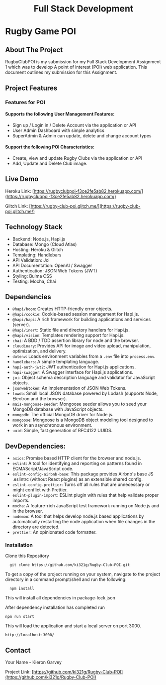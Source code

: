 <div align="center">
  <h1 align="center">Full Stack Development</h1>
</div>

# Rugby Game POI

## About The Project

RugbyClubPOI is my submission for my Full Stack Development Assignment 1 which was to develop A point of interest (POI) web application. This document outlines my submission for this Assignment.

## Project Features

### Features for POI

#### Supports the following User Management Features:

- Sign up / Login in / Delete Account via the application or API
- User Admin Dashboard with simple analytics
- SuperAdmin & Admin can update, delete and change account types

#### Support the following POI Characteristics:

- Create, view and update Rugby Clubs via the application or API
- Add, Update and Delete Club image.

<!-- LIVE DEMO -->

## Live Demo

Heroku Link: [https://rugbyclubpoi-f3ce2fe5ab82.herokuapp.com/](https://rugbyclubpoi-f3ce2fe5ab82.herokuapp.com/)

Glitch Link: [https://rugby-club-poi.glitch.me/](https://rugby-club-poi.glitch.me/)

## Technology Stack

- Backend: Node.js, Hapi.js
- Database: Mongo (Cloud Atlas)
- Hosting: Heroku & Glitch
- Templating: Handlebars
- API Validation: Joi
- API Documentation: OpenAI / Swagger
- Authentication: JSON Web Tokens (JWT)
- Styling: Bulma CSS
- Testing: Mocha, Chai

## Dependencies

- `@hapi/boom`: Creates HTTP-friendly error objects.
- `@hapi/cookie`: Cookie-based session management for Hapi.js.
- `@hapi/hapi`: A rich framework for building applications and services (server).
- `@hapi/inert`: Static file and directory handlers for Hapi.js.
- `@hapi/vision`: Templates rendering support for Hapi.js.
- `chai`: A BDD / TDD assertion library for node and the browser.
- `cloudinary`: Provides API for image and video upload, manipulation, optimization, and delivery.
- `dotenv`: Loads environment variables from a `.env` file into `process.env`.
- `handlebars`: A simple templating language.
- `hapi-auth-jwt2`: JWT authentication for Hapi.js applications.
- `hapi-swagger`: A Swagger interface for Hapi.js applications.
- `joi`: Object schema description language and validator for JavaScript objects.
- `jsonwebtoken`: An implementation of JSON Web Tokens.
- `lowdb`: Small local JSON database powered by Lodash (supports Node, Electron and the browser).
- `mais-mongoose-seeder`: Mongoose seeder allows you to seed your MongoDB database with JavaScript objects.
- `mongodb`: The official MongoDB driver for Node.js.
- `mongoose`: Mongoose is a MongoDB object modeling tool designed to work in an asynchronous environment.
- `uuid`: Simple, fast generation of RFC4122 UUIDS.

## DevDependencies:

- `axios`: Promise based HTTP client for the browser and node.js.
- `eslint`: A tool for identifying and reporting on patterns found in ECMAScript/JavaScript code.
- `eslint-config-airbnb-base`: This package provides Airbnb's base JS .eslintrc (without React plugins) as an extensible shared config.
- `eslint-config-prettier`: Turns off all rules that are unnecessary or might conflict with Prettier.
- `eslint-plugin-import`: ESLint plugin with rules that help validate proper imports.
- `mocha`: A feature-rich JavaScript test framework running on Node.js and in the browser.
- `nodemon`: A tool that helps develop node.js based applications by automatically restarting the node application when file changes in the directory are detected.
- `prettier`: An opinionated code formatter.

### Installation

Clone this Repository

```
  git clone https://github.com/ki321g/Rugby-Club-POI.git
```

To get a copy of the project running on your system, navigate to the project directory in a command prompt/shell and run the following:

```
  npm install
```

This will install all dependencies in package-lock.json

After dependency installation has completed run

```
npm run start
```

This will load the application and start a local server on port 3000.

```
http://localhost:3000/
```

<!-- CONTACT -->

## Contact

Your Name - Kieron Garvey

Project Link: [https://github.com/ki321g/Rugby-Club-POI](https://github.com/ki321g/Rugby-Club-POI)
